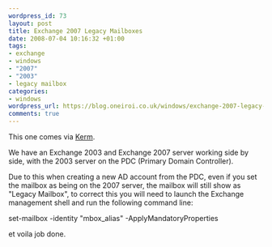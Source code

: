 ```yaml
--- 
wordpress_id: 73
layout: post
title: Exchange 2007 Legacy Mailboxes
date: 2008-07-04 10:16:32 +01:00
tags: 
- exchange
- windows
- "2007"
- "2003"
- legacy mailbox
categories: 
- windows
wordpress_url: https://blog.oneiroi.co.uk/windows/exchange-2007-legacy-mailboxes
comments: true
---
```

This one comes via <a href="https://www.absolutech.co.uk/">Kerm</a>.

We have an Exchange 2003 and Exchange 2007 server working side by side, with the 2003 server on the PDC (Primary Domain Controller).

Due to this when creating a new AD account from the PDC, even if you set the mailbox as being on the  2007 server, the mailbox will still show as "Legacy Mailbox", to correct this you will need to launch the Exchange management shell and run the following command line: 

set-mailbox -identity "mbox_alias" -ApplyMandatoryProperties

et voila job done.
